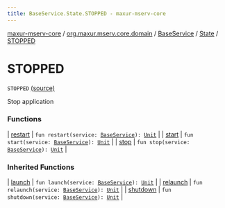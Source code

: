 ```yaml
---
title: BaseService.State.STOPPED - maxur-mserv-core
---
```


[maxur-mserv-core](../../../../index.html) / [org.maxur.mserv.core.domain](../../../index.html) / [BaseService](../../index.html) / [State](../index.html) / [STOPPED](.)

# STOPPED

`STOPPED` [(source)](https://github.com/myunusov/maxur-mserv/tree/master/maxur-mserv-core/src/main/kotlin/org/maxur/mserv/core/domain/BaseService.kt#L73)

Stop application

### Functions

| [restart](restart.html) | `fun restart(service: `[`BaseService`](../../index.html)`): `[`Unit`](https://kotlinlang.org/api/latest/jvm/stdlib/kotlin/-unit/index.html) |
| [start](start.html) | `fun start(service: `[`BaseService`](../../index.html)`): `[`Unit`](https://kotlinlang.org/api/latest/jvm/stdlib/kotlin/-unit/index.html) |
| [stop](stop.html) | `fun stop(service: `[`BaseService`](../../index.html)`): `[`Unit`](https://kotlinlang.org/api/latest/jvm/stdlib/kotlin/-unit/index.html) |

### Inherited Functions

| [launch](../launch.html) | `fun launch(service: `[`BaseService`](../../index.html)`): `[`Unit`](https://kotlinlang.org/api/latest/jvm/stdlib/kotlin/-unit/index.html) |
| [relaunch](../relaunch.html) | `fun relaunch(service: `[`BaseService`](../../index.html)`): `[`Unit`](https://kotlinlang.org/api/latest/jvm/stdlib/kotlin/-unit/index.html) |
| [shutdown](../shutdown.html) | `fun shutdown(service: `[`BaseService`](../../index.html)`): `[`Unit`](https://kotlinlang.org/api/latest/jvm/stdlib/kotlin/-unit/index.html) |

